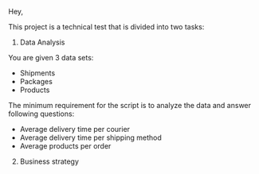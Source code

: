 Hey,

This project is a technical test that is divided into two tasks:

1. Data Analysis

You are given 3 data sets:
- Shipments
- Packages
- Products

The minimum requirement for the script is to analyze the data and answer following questions:
- Average delivery time per courier
- Average delivery time per shipping method
- Average products per order

2. Business strategy
